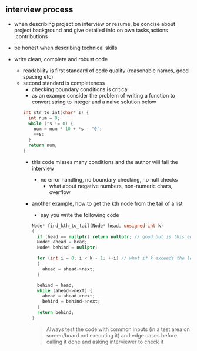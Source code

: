 ## interview process
- when describing project on interview or resume, be concise about project background and give detailed info on own tasks,actions ,contributions

- be honest when describing technical skills

- write clean, complete and robust code
  - readability is first standard of code quality (reasonable names, good spacing etc)
  - second standard is completeness
    - checking boundary conditions is critical
    - as an exampe consider the problem of writing a function to convert string to integer and a naive solution below
    ```cpp
    int str_to_int(char* s) {
      int num = 0;
      while (*s != 0) {
        num = num * 10 + *s - '0';
        ++s;
      }
      return num;
    }
    ```
    - this code misses many conditions and the author will fail the interview
      - no error handling, no boundary checking, no null checks
        - what about negative numbers, non-numeric chars, overflow 
    - another example, how to get the kth node from the tail of a list
      - say you write the following code
      ```cpp
      Node* find_kth_to_tail(Node* head, unsigned int k)
      {
        if (head == nullptr) return nullptr; // good but is this enough?
        Node* ahead = head;
        Node* behind = nullptr;

        for (int i = 0; i < k - 1; ++i) // what if k exceeds the length of list, what if k  is 0
        {
          ahead = ahead->next;
        }

        behind = head;
        while (ahead->next) {
          ahead = ahead->next;
          behind = behind->next;
        }
        return behind;
      }
      ```

      > Always test the code with common inputs (in a test area on screen/board not executing it) and edge cases 
      > before calling it done and asking interviewer to check it 